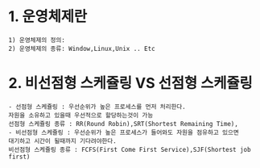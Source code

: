 
# 1. 운영체제란

    1) 운영체제의 정의:
    2) 운영체제의 종류: Window,Linux,Unix .. Etc
    



# 2. 비선점형 스케쥴링 VS 선점형 스케쥴링 
    
    - 선점형 스케쥴링 : 우선순위가 높은 프로세스를 먼저 처리한다. 
    자원을 소유하고 있을때 우선적으로 할당하는것이 가능 
    선점형 스케쥴링 종류 : RR(Round Robin),SRT(Shortest Remaining Time),
    - 비선점형 스케쥴링 : 우선순위가 높은 프로세스가 들어와도 자원을 점유하고 있으면 
    대기하고 시간이 될때까지 기다려야한다.
    비선점형 스케쥴링 종류 : FCFS(First Come First Service),SJF(Shortest job first)

        